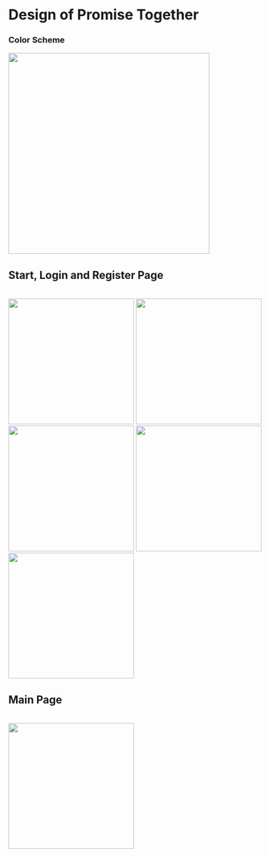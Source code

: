 # Design of Promise Together
### Color Scheme 
<img src = "https://user-images.githubusercontent.com/22411481/39799450-39838fb8-539f-11e8-9965-55ad88212f09.png" width = 400px></img>

## Start, Login and Register Page
</br>
<div>
<img src = "https://user-images.githubusercontent.com/22411481/39798740-bc1d7342-539c-11e8-881e-5040d3b0926d.png" width = 250px></img>
<img src = "https://user-images.githubusercontent.com/22411481/39798947-5db91292-539d-11e8-9cdc-b3627b40e59a.png" width = 250px></img>
</div>
<div>
<img src = "https://user-images.githubusercontent.com/22411481/39799097-f6f0b866-539d-11e8-9532-57ef65b8e343.png" width = 250px></img>
<img src = "https://user-images.githubusercontent.com/22411481/39799158-305b9e36-539e-11e8-9d16-204e54da4093.png" width = 250px></img>
<img src = "https://user-images.githubusercontent.com/22411481/39799302-c039c078-539e-11e8-946a-8b2dbd5d9920.png" width = 250px></img>
</div>

## Main Page
</br>
<div>
<img src = "https://user-images.githubusercontent.com/22411481/39799338-e2ce9244-539e-11e8-84fc-33de8361e681.png" width = 250px></img>
</div>
